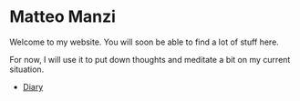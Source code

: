 # Matteo Manzi

Welcome to my website. You will soon be able to find a lot of stuff here. 

For now, I will use it to put down thoughts and meditate a bit on my current situation.

- [Diary](diary.md)
